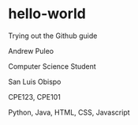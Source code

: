 # hello-world
Trying out the Github guide

Andrew Puleo

Computer Science Student

San Luis Obispo

CPE123, CPE101

Python, Java, HTML, CSS, Javascript
